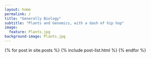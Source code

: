 ```yaml
---
layout: home
permalink: /
title: "Generally Biology"
subtitle: "Plants and Genomics, with a dash of hip hop"
image:
  feature: Plants.jpg
background-image: Plants.jpg
---
```



<div class="tiles">
{% for post in site.posts %}
	{% include post-list.html %}
{% endfor %}
</div><!-- /.tiles -->
